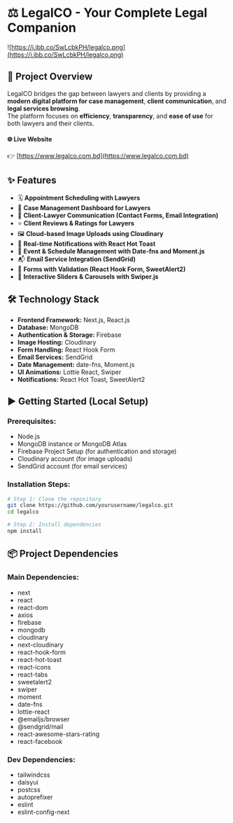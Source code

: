 # ⚖️ LegalCO - Your Complete Legal Companion

![https://i.ibb.co/SwLcbkPH/legalco.png](https://i.ibb.co/SwLcbkPH/legalco.png)

## 📝 Project Overview

LegalCO bridges the gap between lawyers and clients by providing a **modern digital platform for case management**, **client communication**, and **legal services browsing**.  
The platform focuses on **efficiency**, **transparency**, and **ease of use** for both lawyers and their clients.


#### 🌐 Live Website

👉 [https://www.legalco.com.bd](https://www.legalco.com.bd)


## ✨ Features
- 🗓️ **Appointment Scheduling with Lawyers**
- 📑 **Case Management Dashboard for Lawyers**
- 💬 **Client-Lawyer Communication (Contact Forms, Email Integration)**
- ⭐ **Client Reviews & Ratings for Lawyers**
- 🖼️ **Cloud-based Image Uploads using Cloudinary**
- 📢 **Real-time Notifications with React Hot Toast**
- 📅 **Event & Schedule Management with Date-fns and Moment.js**
- 📬 **Email Service Integration (SendGrid)**
- 🧾 **Forms with Validation (React Hook Form, SweetAlert2)**
- 🎡 **Interactive Sliders & Carousels with Swiper.js**


## 🛠️ Technology Stack

- **Frontend Framework:** Next.js, React.js
- **Database:** MongoDB
- **Authentication & Storage:** Firebase
- **Image Hosting:** Cloudinary
- **Form Handling:** React Hook Form
- **Email Services:** SendGrid
- **Date Management:** date-fns, Moment.js
- **UI Animations:** Lottie React, Swiper
- **Notifications:** React Hot Toast, SweetAlert2

## ▶️ Getting Started (Local Setup)

### Prerequisites:
- Node.js
- MongoDB instance or MongoDB Atlas
- Firebase Project Setup (for authentication and storage)
- Cloudinary account (for image uploads)
- SendGrid account (for email services)


### Installation Steps:

```bash
# Step 1: Clone the repository
git clone https://github.com/yourusername/legalco.git
cd legalco

# Step 2: Install dependencies
npm install
```

## 📦 Project Dependencies

### Main Dependencies:

- next
- react
- react-dom
- axios
- firebase
- mongodb
- cloudinary
- next-cloudinary
- react-hook-form
- react-hot-toast
- react-icons
- react-tabs
- sweetalert2
- swiper
- moment
- date-fns
- lottie-react
- @emailjs/browser
- @sendgrid/mail
- react-awesome-stars-rating
- react-facebook

### Dev Dependencies:

- tailwindcss
- daisyui
- postcss
- autoprefixer
- eslint
- eslint-config-next
